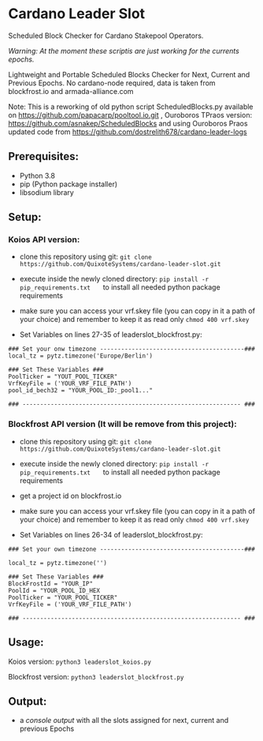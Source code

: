 # Cardano Leader Slot
Scheduled Block Checker for Cardano Stakepool Operators. 

*Warning: At the moment these scriptis are just working for the currents epochs.*

Lightweight and Portable Scheduled Blocks Checker for Next, Current and Previous Epochs.
No cardano-node required, data is taken from blockfrost.io and armada-alliance.com

Note: This is a reworking of old python script ScheduledBlocks.py 
available on https://github.com/papacarp/pooltool.io.git , Ouroboros TPraos version: https://github.com/asnakep/ScheduledBlocks and using Ouroboros Praos updated code from https://github.com/dostrelith678/cardano-leader-logs


## Prerequisites:
- Python 3.8
- pip (Python package installer)
- libsodium library

## Setup:

### Koios API version:
- clone this repository using git: ``` git clone https://github.com/QuixoteSystems/cardano-leader-slot.git ```
- execute inside the newly cloned directory: ```pip install -r pip_requirements.txt   ```  to install all needed python package requirements
- make sure you can access your vrf.skey file (you can copy in it a path of your choice) and remember to keep it as read only ``` chmod 400 vrf.skey ```

- Set Variables on lines 27-35 of leaderslot_blockfrost.py:

~~~
### Set your onw timezone -----------------------------------------###
local_tz = pytz.timezone('Europe/Berlin')

### Set These Variables ###
PoolTicker = "YOUT_POOL_TICKER"
VrfKeyFile = ('YOUR_VRF_FILE_PATH')
pool_id_bech32 = "YOUR_POOL_ID:_pool1..."

### -------------------------------------------------------------- ###
~~~


### Blockfrost API version (It will be remove from this project):
- clone this repository using git: ``` git clone https://github.com/QuixoteSystems/cardano-leader-slot.git ```
- execute inside the newly cloned directory: ```pip install -r pip_requirements.txt   ```  to install all needed python package requirements
- get a project id on blockfrost.io
- make sure you can access your vrf.skey file (you can copy in it a path of your choice) and remember to keep it as read only ``` chmod 400 vrf.skey ```

- Set Variables on lines 26-34 of leaderslot_blockfrost.py:
~~~
### Set your own timezone -----------------------------------------###

local_tz = pytz.timezone('')

### Set These Variables ###
BlockFrostId = "YOUR_IP"
PoolId = "YOUR_POOL_ID_HEX
PoolTicker = "YOUR_POOL_TICKER"
VrfKeyFile = ('YOUR_VRF_FILE_PATH')

### -------------------------------------------------------------- ###
~~~


## Usage:
Koios version:
``` python3 leaderslot_koios.py ```

Blockfrost version:
``` python3 leaderslot_blockfrost.py ```

## Output: 
- a *console output* with all the slots assigned for next, current and previous Epochs
